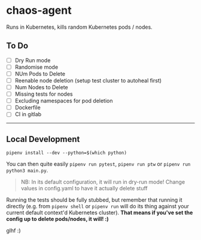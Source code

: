 # chaos-agent

Runs in Kubernetes, kills random Kubernetes pods / nodes.

## To Do

- [ ] Dry Run mode
- [ ] Randomise mode
- [ ] NUm Pods to Delete
- [ ] Reenable node deletion (setup test cluster to autoheal first)
- [ ] Num Nodes to Delete
- [ ] Missing tests for nodes
- [ ] Excluding namespaces for pod deletion
- [ ] Dockerfile
- [ ] CI in gitlab

---

## Local Development

`pipenv install --dev --python=$(which python)`

You can then quite easily `pipenv run pytest`, `pipenv run ptw` or `pipenv run python3 main.py`.

> NB: In its default configuration, it will run in dry-run mode! Change values in config.yaml to have it actually delete stuff

Running the tests should be fully stubbed, but remember that running it directly (e.g. from `pipenv shell` or `pipenv run` will do its thing against your current default context'd Kubernetes cluster). **That means if you've set the config up to delete pods/nodes, it will! :)**

glhf :)
